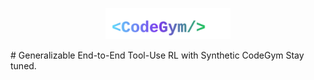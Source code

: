 <p align="center">
  <img src="asset/codegym_logo_v1.svg" alt="CodeGym Logo" width="200"/>
</p>
# Generalizable End-to-End Tool-Use RL with Synthetic CodeGym
Stay tuned.